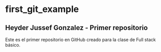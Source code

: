 # first_git_example
## Heyder Jussef Gonzalez - Primer repositorio
Este es el primer repositorio en GitHub creado para la clase de Full stack básico.
